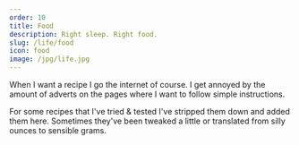 ```yaml
---
order: 10
title: Food
description: Right sleep. Right food.
slug: /life/food
icon: food
image: /jpg/life.jpg
---
```


When I want a recipe I go the internet of course. I get annoyed by the amount of adverts on the pages where I want to follow simple instructions.

For some recipes that I've tried & tested I've stripped them down and added them here. Sometimes they've been tweaked a little or translated from silly ounces to sensible grams.

